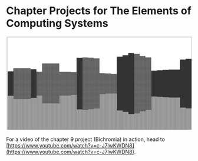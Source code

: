 Chapter Projects for The Elements of Computing Systems
======================================================

![Nandenstein screenshot](/screenshot.png?raw=true)

For a video of the chapter 9 project (Bichromia) in action, head to [https://www.youtube.com/watch?v=c-J7lwKWDN8](https://www.youtube.com/watch?v=c-J7lwKWDN8).
